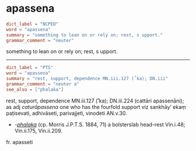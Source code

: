 # apassena

``` toml
dict_label = "NCPED"
word = "apassena"
summary = "something to lean on or rely on; rest, s upport."
grammar_comment = "neuter"
```

something to lean on or rely on; rest, s upport.

--------------------

``` toml
dict_label = "PTS"
word = "apassena"
summary = "rest, support, dependence MN.iii.127 (˚ka); DN.iii"
grammar_comment = "neuter a"
see_also = ["phalaka"]
```

rest, support, dependence MN.iii.127 (˚ka); DN.iii.224 (cattāri apassenāni); as adj *caturāpassena* one who has the fourfold support viz sankhāy’ ekaṃ paṭisevati, adhivāseti, parivajjeti, vinodeti AN.v.30.

* *\-[phalaka](phalaka.md)* (cp. Morris J.P.T.S. 1884, 71) a bolsterslab head\-rest Vin.i.48; Vin.ii.175, Vin.ii.209.

fr. apasseti

